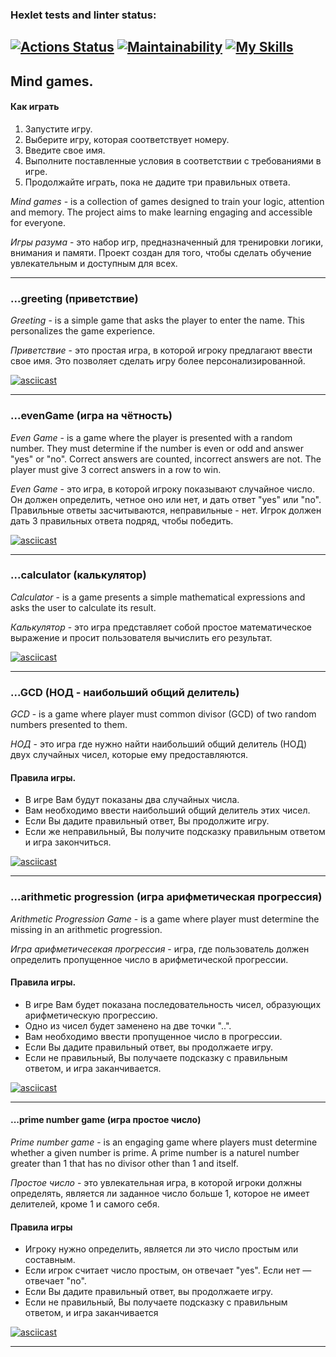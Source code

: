 ### Hexlet tests and linter status:
[![Actions Status](https://github.com/alexey4050/java-project-61/actions/workflows/hexlet-check.yml/badge.svg)](https://github.com/alexey4050/java-project-61/actions)
[![Maintainability](https://api.codeclimate.com/v1/badges/124cb8728be82e06f63d/maintainability)](https://codeclimate.com/github/alexey4050/java-project-61/maintainability)
[![My Skills](https://skillicons.dev/icons?i=java,github,idea,gradle)](https://skillicons.dev)
---
## Mind games. 
#### Как играть 
1. Запустите игру.
2. Выберите игру, которая соответствует номеру.
3. Введите свое имя.
4. Выполните поставленные условия в соответствии с требованиями в игре.
5. Продолжайте играть, пока не дадите три правильных ответа.

*Mind games* - is a collection of games designed to train your logic, attention and memory. The project aims to make learning engaging and accessible for everyone.

*Игры разума* - это набор игр, предназначенный для тренировки логики, внимания и памяти. Проект создан для того, чтобы сделать обучение увлекательным и доступным для всех.

---

### ...greeting (приветствие)


*Greeting* - is a simple game that asks the player to enter the name. This personalizes the game experience.

*Приветствие* - это простая игра, в которой игроку предлагают ввести свое имя. Это позволяет сделать игру более персонализированной.

[![asciicast](https://asciinema.org/a/9N5aMgbOsZVZeXsVTFo3kuahP.svg)](https://asciinema.org/a/9N5aMgbOsZVZeXsVTFo3kuahP)
___ 

### ...evenGame (игра на чётность)

*Even Game* - is a game where the player is presented with a random number. They must determine if the number is even or odd and answer "yes" or "no". Correct answers are counted, incorrect answers are not. The player must give 3 correct answers in a row to win.

*Even Game* - это игра, в которой игроку показывают случайное число. Он должен определить, четное оно или нет, и дать ответ "yes" или "no". Правильные ответы засчитываются, неправильные - нет. Игрок должен дать 3 правильных ответа подряд, чтобы победить.

[![asciicast](https://asciinema.org/a/sSy2pZYYMWPhTdbKt5fj3Hyfb.svg)](https://asciinema.org/a/sSy2pZYYMWPhTdbKt5fj3Hyfb)

---

### ...calculator (калькулятор)
*Calculator* - is a game presents a simple mathematical expressions and asks the user to calculate its result.

*Калькулятор* - это игра представляет собой простое математическое выражение и просит пользователя вычислить его результат.

[![asciicast](https://asciinema.org/a/fTcFUsDpQF62rF50cIYMiO9AH.svg)](https://asciinema.org/a/fTcFUsDpQF62rF50cIYMiO9AH)

---

### ...GCD (НОД - наибольший общий делитель)
*GCD* - is a game where player must common divisor (GCD) of two random numbers presented to them.

*НОД* - это игра где нужно найти наибольший общий делитель (НОД) двух случайных чисел, которые ему предоставляются.

 #### Правила игры.
* В игре Вам будут показаны два случайных числа.
* Вам необходимо ввести наибольший общий делитель этих чисел.
* Если Вы дадите правильный ответ, Вы продолжите игру.
* Если же неправильный, Вы получите подсказку  правильным ответом и игра закончиться.

[![asciicast](https://asciinema.org/a/ixMqFBhRFwaKli39Eo3VZhVm6.svg)](https://asciinema.org/a/ixMqFBhRFwaKli39Eo3VZhVm6)

--- 
### ...arithmetic progression (игра арифметическая прогрессия)
*Arithmetic Progression Game* - is a game where player must determine the missing in an arithmetic progression.

*Игра арифметичесекая прогрессия* - игра, где пользователь должен определить пропущенное число в арифметической прогрессии.

#### Правила игры.
* В игре Вам будет показана последовательность чисел, образующих арифметическую прогрессию.
* Одно из чисел будет заменено на две точки "..".
* Вам необходимо ввести пропущенное число в прогрессии.
* Если Вы дадите правильный ответ, вы продолжаете игру.
* Если не правильный, Вы получаете подсказку с правильным ответом, и игра заканчивается.

[![asciicast](https://asciinema.org/a/GrrHUhKGa4JUbEUhSy39x8hse.svg)](https://asciinema.org/a/GrrHUhKGa4JUbEUhSy39x8hse)

---
#### ...prime number game (игра простое число)

*Prime number game* - is an engaging game where players must determine whether a given number is prime. A prime number is a naturel number greater than 1 that has no divisor other than 1 and itself.

*Простое число* - это увлекательная игра, в которой игроки должны определять, является ли заданное число больше 1, которое не имеет делителей, кроме 1 и самого себя.

#### Правила игры
* Игроку нужно определить, является ли это число простым или составным.
* Если игрок считает число простым, он отвечает "yes". Если нет — отвечает "no".
* Если Вы дадите правильный ответ, вы продолжаете игру.
* Если не правильный, Вы получаете подсказку с правильным ответом, и игра заканчивается

[![asciicast](https://asciinema.org/a/3yHSeYVkIyb7raFnQpXtaaAgo.svg)](https://asciinema.org/a/3yHSeYVkIyb7raFnQpXtaaAgo)

---
